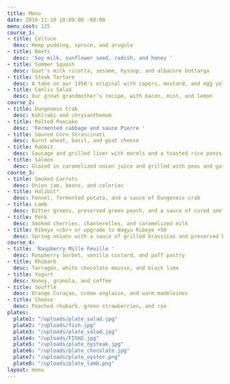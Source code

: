 ```yaml
---
title: Menu
date: 2016-11-10 10:09:00 -08:00
menu_cost: 125
course_1:
- title: Celtuce
  desc: Hemp pudding, spruce, and arugula
- title: Beets
  desc: 'Soy milk, sunflower seed, radish, and honey '
- title: Summer Squash
  desc: Goat's milk ricotta, sesame, hyssop, and albacore bottarga
- title: Steak Tartare
  desc: A take on our 1950's original with capers, mustard, and egg yolk
- title: Canlis Salad
  desc: Our great grandmother’s recipe, with bacon, mint, and lemon
course_2:
- title: Dungeness Crab
  desc: Kohlrabi and chrysanthemum
- title: Malted Pancake
  desc: 'Fermented cabbage and sauce Pierre '
- title: Soured Corn Strascinati
  desc: Burnt wheat, basil, and goat cheese
- title: Rabbit
  desc: Sausage and grilled liver with morels and a toasted rice ponzu
- title: Salmon
  desc: Glazed in caramelized onion juice and grilled with peas and gari
course_3:
- title: Smoked Carrots
  desc: Onion jam, beans, and celeriac
- title: Halibut*
  desc: Fennel, fermented potato, and a sauce of Dungeness crab
- title: Lamb
  desc: Bitter greens, preserved green peach, and a sauce of cured smelt
- title: Pork
  desc: Smoked cherries, chanterelles, and caramelized milk
- title: Ribeye </br> or upgrade to Wagyu Ribeye +50
  desc: Spring onions with a sauce of grilled brassicas and preserved berry vinegar
course_4:
- title: 'Raspberry Mille Feuille '
  desc: Raspberry Sorbet, vanilla custard, and puff pastry
- title: Rhubarb
  desc: Tarragon, white chocolate mousse, and black lime
- title: Yogurt
  desc: Honey, granola, and coffee
- title: Soufflè
  desc: Orange Curaçao, crème anglaise, and warm madeleines
- title: Cheese
  desc: Poached rhubarb, green strawberries, and rye
plates:
  plate1: "/uploads/plate_salad.jpg"
  plate2: "/uploads/fish.jpg"
  plate3: "/uploads/plate_salad.jpg"
  plate4: "/uploads/FISH2.jpg"
  plate5: "/uploads/plate_nysteak.jpg"
  plate6: "/uploads/plate_chocolate.jpg"
  plate7: "/uploads/plate_oyster.png"
  plate8: "/uploads/plate_lamb.png"
layout: menu
---
```


